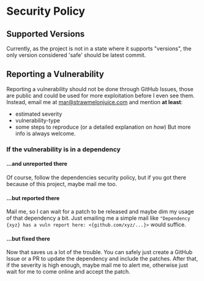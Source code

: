 # Security Policy

## Supported Versions

Currently, as the project is not in a state where it supports "versions", the only version considered 'safe' should be latest commit.
<!--
Use this section to tell people about which versions of your project are
currently being supported with security updates.

| Version | Supported          |
| ------- | ------------------ |
| 5.1.x   | :white_check_mark: |
| 5.0.x   | :x:                |
| 4.0.x   | :white_check_mark: |
| < 4.0   | :x:                |
-->

## Reporting a Vulnerability

Reporting a vulnerability should not be done through GitHub Issues, those are public and could be used for more exploitation before I even see them. Instead, email me at <mar@strawmelonjuice.com> and mention **at least**:
- estimated severity
- vulnerability-type
- some steps to reproduce (or a detailed explanation on _how_)
But more info is always welcome.
### If the vulnerability is in a dependency
#### ...and unreported there
Of course, follow the dependencies security policy, but if you got there because of this project, maybe mail me too. 
#### ...but reported there
Mail me, so I can wait for a patch to be released and maybe dim my usage of that dependency a bit. Just emailing me a simple mail like `"Dependency {xyz} has a vuln report here: <{github.com/xyz/...}>`  would suffice.
#### ...but fixed there
Now that saves us a lot of the trouble. You can safely just create a GitHub Issue or a PR to update the dependency and include the patches. After that, if the severity is high enough, maybe mail me to alert me, otherwise just wait for me to come online and accept the patch.
